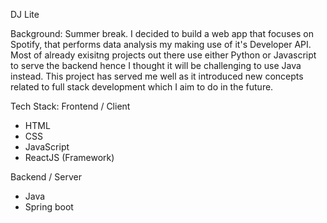 DJ Lite

Background: 
Summer break. I decided to build a web app that focuses on Spotify, that performs data analysis my making use of it's Developer API. Most of already exisitng projects out there use either Python or Javascript to serve the backend hence I thought it will be challenging to use Java instead. This project has served me well as it introduced new concepts related to full stack development which I aim to do in the future.
 
Tech Stack:
Frontend / Client
- HTML
- CSS
- JavaScript
- ReactJS (Framework)

Backend / Server
- Java
- Spring boot
